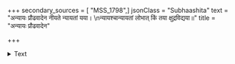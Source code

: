 +++
secondary_sources = [ "MSS_1798",]
jsonClass = "Subhaashita"
text = "अन्यायः प्रौढवादेन नीयते न्यायतां यया।  \nन्यायश्चान्यायतां लोभात् किं तया क्षुद्रविद्यया॥"
title = "अन्यायः प्रौढवादेन"

+++

<details><summary>Text</summary>

अन्यायः प्रौढवादेन नीयते न्यायतां यया।  
न्यायश्चान्यायतां लोभात् किं तया क्षुद्रविद्यया॥
</details>
